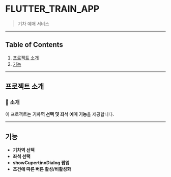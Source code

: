 # FLUTTER_TRAIN_APP

> 기차 예매 서비스

---

## Table of Contents

1. [프로젝트 소개](#프로젝트-소개)
2. [기능](#기능)

---

## 프로젝트 소개

### 📖 소개

이 프로젝트는 **기차역 선택 및 좌석 예매 기능**을 제공합니다.

---

## 기능

- **기차역 선택**
- **좌석 선택**
- **showCupertinoDialog 팝업**
- **조건에 따른 버튼 활성/비활성화**

